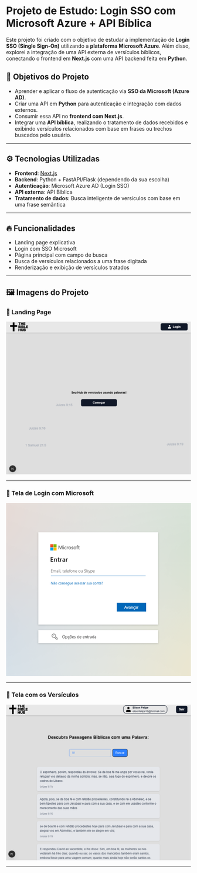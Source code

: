 # Projeto de Estudo: Login SSO com Microsoft Azure + API Bíblica

Este projeto foi criado com o objetivo de estudar a implementação de **Login SSO (Single Sign-On)** utilizando a **plataforma Microsoft Azure**. Além disso, explorei a integração de uma API externa de versículos bíblicos, conectando o frontend em **Next.js** com uma API backend feita em **Python**.

## 🧠 Objetivos do Projeto

- Aprender e aplicar o fluxo de autenticação via **SSO da Microsoft (Azure AD)**.
- Criar uma API em **Python** para autenticação e integração com dados externos.
- Consumir essa API no **frontend com Next.js**.
- Integrar uma **API bíblica**, realizando o tratamento de dados recebidos e exibindo versículos relacionados com base em frases ou trechos buscados pelo usuário.

---

## ⚙️ Tecnologias Utilizadas

- **Frontend**: [Next.js](https://nextjs.org/)
- **Backend**: Python + FastAPI/Flask (dependendo da sua escolha)
- **Autenticação**: Microsoft Azure AD (Login SSO)
- **API externa**: API Bíblica
- **Tratamento de dados**: Busca inteligente de versículos com base em uma frase semântica

---

## 🔥 Funcionalidades

- Landing page explicativa
- Login com SSO Microsoft
- Página principal com campo de busca
- Busca de versículos relacionados a uma frase digitada
- Renderização e exibição de versículos tratados

---

## 🖼️ Imagens do Projeto

### 📌 Landing Page
![Landing Page](/images/1.png)

---

### 🔐 Tela de Login com Microsoft
![Login SSO](/images/2.png)

---

### 📖 Tela com os Versículos
![Versículos](/images/3.png)

---
